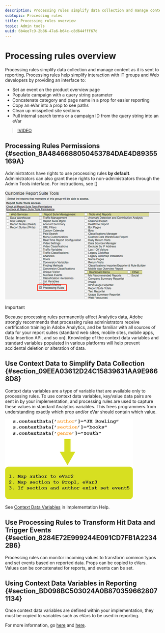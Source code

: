 ```yaml
---
description: Processing rules simplify data collection and manage content as it is sent to reporting.
subtopic: Processing rules
title: Processing rules overview
topic: Admin tools
uuid: 6b4ee7c9-2b86-47a6-b64c-c8d644fff67d
---
```


# Processing rules overview

Processing rules simplify data collection and manage content as it is sent to reporting. Processing rules help simplify interaction with IT groups and Web developers by providing an interface to:

* Set an event on the product overview page 
* Populate campaign with a query string parameter 
* Concatenate category and page name in a prop for easier reporting 
* Copy an eVar into a prop to see paths
* Clean up misspelled site sections
* Pull internal search terms or a campaign ID from the query string into an eVar

>[!VIDEO](https://video.tv.adobe.com/v/26124/?quality=12&learn=on)

## Processing Rules Permissions {#section_8A4846688050453784DAE4D89355169A}

Administrators have rights to use processing rules **by default**. Administrators can also grant these rights to non-administrators through the Admin Tools interface. For instructions, see []

![](assets/processing-rules.png)

>[!IMPORTANT]
>
>Because processing rules permanently affect Analytics data, Adobe strongly recommends that processing rules administrators receive certification training in Adobe Analytics, and be familiar with all sources of data for your report suites (standard web sites, mobile sites, mobile apps, Data Insertion API, and so on). Knowledge of the context data variables and standard variables populated in various platforms will help prevent accidental deletion or alteration of data.

## Use Context Data to Simplify Data Collection {#section_09EEA03612D24C15839631AA9E9668D8}

Context data variables are a type of variable that are available only to processing rules. To use context data variables, key/value data pairs are sent in by your implementation, and processing rules are used to capture these values in standard Analytics variables. This frees programmers from understanding exactly which prop and/or eVar should contain which value.

![](assets/evar-context-map.png)

See [Context Data Variables](https://docs.adobe.com/content/help/en/analytics/implementation/vars/page-vars/contextdata.html) in Implementation Help.

## Use Processing Rules to Transform Hit Data and Trigger Events {#section_8284E72E999244E091CD7FB1A22342B6}

Processing rules can monitor incoming values to transform common typos and set events based on reported data. Props can be copied to eVars. Values can be concatenated for reports, and events can be set.

## Using Context Data Variables in Reporting {#section_BD098BC503024A0B8703596628071134}

Once context data variables are defined within your implementation, they must be copied to variables such as eVars to be used in reporting.

For more information, go [here](/help/admin/admin/c-processing-rules/processing-rules-examples/processing-rules-copy-context-data.md) and [here](/help/admin/admin/c-processing-rules/processing-rules-examples/processing-rules-copy-context-data-event.md).

